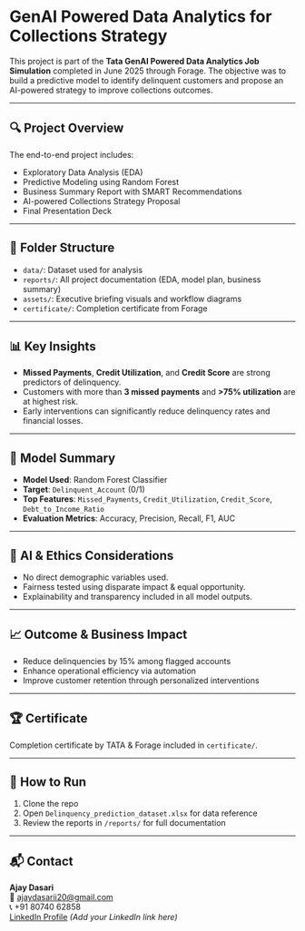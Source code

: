 # GenAI Powered Data Analytics for Collections Strategy

This project is part of the **Tata GenAI Powered Data Analytics Job Simulation** completed in June 2025 through Forage. The objective was to build a predictive model to identify delinquent customers and propose an AI-powered strategy to improve collections outcomes.

---

## 🔍 Project Overview

The end-to-end project includes:
- Exploratory Data Analysis (EDA)
- Predictive Modeling using Random Forest
- Business Summary Report with SMART Recommendations
- AI-powered Collections Strategy Proposal
- Final Presentation Deck

---

## 📁 Folder Structure

- `data/`: Dataset used for analysis
- `reports/`: All project documentation (EDA, model plan, business summary)
- `assets/`: Executive briefing visuals and workflow diagrams
- `certificate/`: Completion certificate from Forage

---

## 📊 Key Insights

- **Missed Payments**, **Credit Utilization**, and **Credit Score** are strong predictors of delinquency.
- Customers with more than **3 missed payments** and **>75% utilization** are at highest risk.
- Early interventions can significantly reduce delinquency rates and financial losses.

---

## 🤖 Model Summary

- **Model Used**: Random Forest Classifier
- **Target**: `Delinquent_Account` (0/1)
- **Top Features**: `Missed_Payments`, `Credit_Utilization`, `Credit_Score`, `Debt_to_Income_Ratio`
- **Evaluation Metrics**: Accuracy, Precision, Recall, F1, AUC

---

## 🧠 AI & Ethics Considerations

- No direct demographic variables used.
- Fairness tested using disparate impact & equal opportunity.
- Explainability and transparency included in all model outputs.

---

## 📈 Outcome & Business Impact

- Reduce delinquencies by 15% among flagged accounts
- Enhance operational efficiency via automation
- Improve customer retention through personalized interventions

---

## 🏆 Certificate

Completion certificate by TATA & Forage included in `certificate/`.

---

## 🚀 How to Run

1. Clone the repo
2. Open `Delinquency_prediction_dataset.xlsx` for data reference
3. Review the reports in `/reports/` for full documentation

---

## 📬 Contact

**Ajay Dasari**  
📧 ajaydasarii20@gmail.com  
📞 +91 80740 62858  
[LinkedIn Profile](#) *(Add your LinkedIn link here)*
